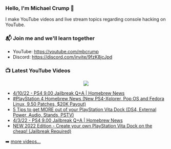 ### Hello, I'm Michael Crump 👋

I make YouTube videos and live stream topics regarding console hacking on YouTube. 

### 📬 Join me and we'll learn together

- YouTube: https://youtube.com/mbcrump
- Discord: https://discord.com/invite/9fzK8jcJpd

### 📺 Latest YouTube Videos

<div align="center">

[<img src="https://img.shields.io/badge/-Subscribe-red?style=for-the-badge&logo=youtube&logoColor=white"/>](https://www.youtube.com/c/mbcrump?sub_confirmation=1)

</div>

<!-- YOUTUBE:START -->
- [4/10/22 - PS4 9.00 Jailbreak Q+A | Homebrew News](https://www.youtube.com/watch?v=fiIk4NH3Z-8)
- [#PlayStation 4 Homebrew News &lpar;New PS4-Xplorer, Pop OS and Fedora Linux, 9.50 Patches, $20K Payout&rpar;](https://www.youtube.com/watch?v=2U3g6sni-h4)
- [5 Tips to get MORE out of your PlayStation Vita Dock &lpar;DS4, External Power, Audio, Stands, PSTV&rpar;](https://www.youtube.com/watch?v=WVXtQsRq0Kk)
- [4/3/22 - PS4 9.00 Jailbreak Q+A | Homebrew News](https://www.youtube.com/watch?v=VU_uK0POt3c)
- [NEW 2022 Edition - Create your own PlayStation Vita Dock on the cheap! &lpar;Jailbreak Required&rpar;](https://www.youtube.com/watch?v=XKsKNd9qYBk)
<!-- YOUTUBE:END -->

➡️ [more videos...](https://youtube.com/mbcrump)

